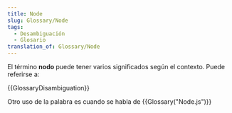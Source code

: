 ```yaml
---
title: Node
slug: Glossary/Node
tags:
  - Desambiguación
  - Glosario
translation_of: Glossary/Node
---
```


El término **nodo** puede tener varios significados según el contexto. Puede referirse a:

{{GlossaryDisambiguation}}

Otro uso de la palabra es cuando se habla de {{Glossary("Node.js")}}

